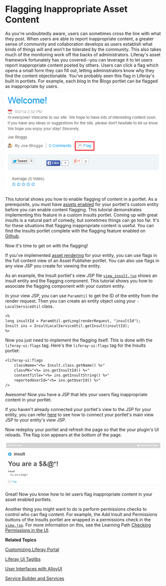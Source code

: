 # Flagging Inappropriate Asset Content [](id=flagging-inappropriate-asset-content)

<!--
Testing Notes:

The starting example portlet for this tutorial is at ...
liferay-docs\develop\tutorials\tutorials-sdk-6.2-ga3\portlets\asset-framework-02-asset-enable-insults-portlet

On completing this tutorial, the example portlet looks like the portlet at ...
liferay-docs\develop\tutorials\tutorials-sdk-6.2-ga3\portlets\asset-framework-03-end-insults-portlet

Make sure to read their README files.
-->

As you're undoubtedly aware, users can sometimes cross the line with what they 
post. When users are able to report inappropriate content, a greater sense of
community and collaboration develops as users establish what kinds of things
will and won't be tolerated by the community. This also takes much of the
monitoring work off the backs of administrators. Liferay's asset framework
fortunately has you covered--you can leverage it to let users report
inappropriate content posted by others. Users can click a flag which opens 
a small form they can fill out, letting administrators know why they find the
content objectionable. You've probably seen this flag in Liferay's built in
portlets. For example, each blog in the Blogs portlet can be flagged as
inappropriate by users.

![Figure 1: Flags for letting users mark objectionable content are enabled in the built in Blogs portlet](../../images/asset-fw-flags-blog.png)

This tutorial shows you how to enable flagging of content in a portlet. As a 
prerequisite, you must have [assets enabled](/develop/tutorials/-/knowledge_base/6-2/adding-updating-and-deleting-assets-for-custom-entities)
for your portlet's custom entity before you can enable content flagging. This
tutorial demonstrates implementing this feature in a custom Insults portlet.
Coming up with great insults is a natural part of comedy, but sometimes things
can go too far. It's for these situations that flagging inappropriate content is
useful. You can find the Insults portlet complete with the flagging feature
enabled on [Github](https://github.com/liferay/liferay-docs/tree/6.2.x/develop/tutorials/tutorials-sdk-6.2-ga3/portlets/asset-framework-begin-insults-portlet).

Now it's time to get on with the flagging!

If you've implemented [asset rendering](/develop/learning-paths/-/knowledge_base/6-2/implementing-asset-renderers)
for your entity, you can use flags in the full content view of an Asset
Publisher portlet. You can also use flags in any view JSP you create for viewing
the entity. 

As an example, the Insult portlet's view JSP file [`view_insult.jsp`](https://github.com/liferay/liferay-docs/blob/6.2.x/develop/tutorials/tutorials-sdk-6.2-ga3/portlets/asset-framework-03-end-insults-portlet/docroot/html/insult/view_insult.jsp)
shows an insult entity and the flagging component. This tutorial shows you how
to associate the flagging component with your custom entity.

In your view JSP, you can use `ParamUtil` to get the ID of the entity from the
render request. Then you can create an entity object using your
`-LocalServiceUtil` class. 

    <%
    long insultId = ParamUtil.getLong(renderRequest, "insultId");
    Insult ins = InsultLocalServiceUtil.getInsult(insultId);
    %>
 
Now you just need to implement the flagging itself. This is done with the
`liferay-ui:flags` tag. Here's the `liferay-ui:flags` tag for the Insults
portlet:

    <liferay-ui:flags
        className="<%= Insult.class.getName() %>"
        classPK="<%= ins.getInsultId() %>"
        contentTitle="<%= ins.getInsultString() %>"
        reportedUserId="<%= ins.getUserId() %>"
    />

Awesome! Now you have a JSP that lets your users flag inappropriate content in 
your portlet. 

If you haven't already connected your portlet's view to the JSP for your entity,
you can refer [here](/develop/tutorials/-/knowledge_base/6-2/relating-assets#creating-a-url-to-your-new-jsp)
to see how to connect your portlet's main view JSP to your entity's view JSP.

Now redeploy your portlet and refresh the page so that the your plugin's UI
reloads. The flag icon appears at the bottom of the page.

![Figure 3: Users can now flag content in your portlet as inappropriate.](../../images/asset-fw-flags.png)

Great! Now you know how to let users flag inappropriate content in your asset 
enabled portlets. 

Another thing you might want to do is perform permissions checks to control 
who can flag content. For example, the Add Insult and Permissions buttons of the
Insults portlet are wrapped in a permissions check in the 
[`view.jsp`](https://github.com/liferay/liferay-docs/blob/6.2.x/develop/tutorials/tutorials-sdk-6.2-ga3/portlets/asset-framework-03-end-insults-portlet/docroot/html/insult/view.jsp).
For more information on this, see the Learning Path [Checking Permissions in the UI](/develop/learning-paths/-/knowledge_base/6-2/checking-for-permissions-in-the-ui).

**Related Topics**

[Customizing Liferay Portal](/develop/tutorials/-/knowledge_base/6-2/customizing-liferay-portal)

[Liferay UI Taglibs](/develop/tutorials/-/knowledge_base/6-2/liferay-ui-taglibs)

[User Interfaces with AlloyUI](/develop/tutorials/-/knowledge_base/6-2/alloyui)

[Service Builder and Services](/develop/tutorials/-/knowledge_base/6-2/service-builder)

